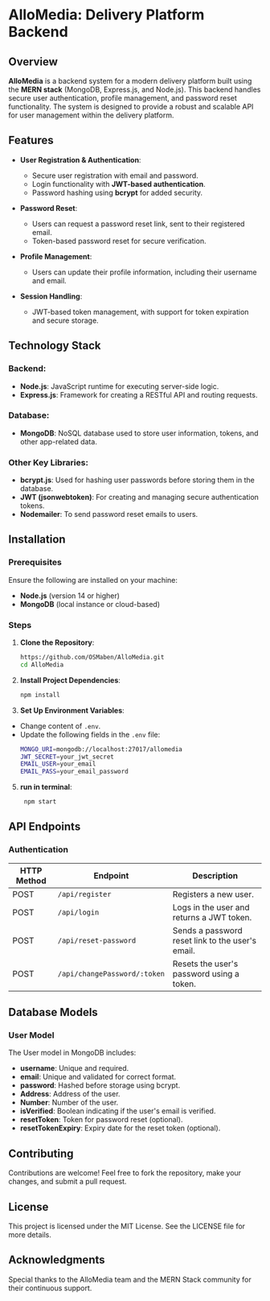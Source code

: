 # AlloMedia: Delivery Platform Backend

## Overview

**AlloMedia** is a backend system for a modern delivery platform built using the **MERN stack** (MongoDB, Express.js, and Node.js). This backend handles secure user authentication, profile management, and password reset functionality. The system is designed to provide a robust and scalable API for user management within the delivery platform.

## Features

- **User Registration & Authentication**:
  - Secure user registration with email and password.
  - Login functionality with **JWT-based authentication**.
  - Password hashing using **bcrypt** for added security.

- **Password Reset**:
  - Users can request a password reset link, sent to their registered email.
  - Token-based password reset for secure verification.

- **Profile Management**:
  - Users can update their profile information, including their username and email.

- **Session Handling**:
  - JWT-based token management, with support for token expiration and secure storage.
  
## Technology Stack

### Backend:
- **Node.js**: JavaScript runtime for executing server-side logic.
- **Express.js**: Framework for creating a RESTful API and routing requests.

### Database:
- **MongoDB**: NoSQL database used to store user information, tokens, and other app-related data.
  
### Other Key Libraries:
- **bcrypt.js**: Used for hashing user passwords before storing them in the database.
- **JWT (jsonwebtoken)**: For creating and managing secure authentication tokens.
- **Nodemailer**: To send password reset emails to users.
  
## Installation

### Prerequisites
Ensure the following are installed on your machine:
- **Node.js** (version 14 or higher)
- **MongoDB** (local instance or cloud-based)

### Steps

1. **Clone the Repository**:
   ```bash
   https://github.com/OSMaben/AlloMedia.git
   cd AlloMedia

2. **Install Project Dependencies**:
   ```bash
   npm install

3. **Set Up Environment Variables**:
  - Change content  of  `.env`.
  - Update the following fields in the `.env` file:
    ```bash
    MONGO_URI=mongodb://localhost:27017/allomedia
    JWT_SECRET=your_jwt_secret
    EMAIL_USER=your_email
    EMAIL_PASS=your_email_password
    ```
5. **run  in terminal**:
   ```bash
    npm start

## API Endpoints

### Authentication

| HTTP Method | Endpoint                     | Description                                                   |
|-------------|------------------------------|---------------------------------------------------------------|
| POST        | `/api/register`              | Registers a new user.                                        |
| POST        | `/api/login`                 | Logs in the user and returns a JWT token.                   |
| POST        | `/api/reset-password`        | Sends a password reset link to the user's email.            |
| POST        | `/api/changePassword/:token` | Resets the user's password using a token.                   |


## Database Models

### User Model
The User model in MongoDB includes:

- **username**: Unique and required.
- **email**: Unique and validated for correct format.
- **password**: Hashed before storage using bcrypt.
- **Address**: Address of the  user.
- **Number**: Number of the  user.
- **isVerified**: Boolean indicating if the user's email is verified.
- **resetToken**: Token for password reset (optional).
- **resetTokenExpiry**: Expiry date for the reset token (optional).

## Contributing
Contributions are welcome! Feel free to fork the repository, make your changes, and submit a pull request.

## License
This project is licensed under the MIT License. See the LICENSE file for more details.

## Acknowledgments
Special thanks to the AlloMedia team and the MERN Stack community for their continuous support.
